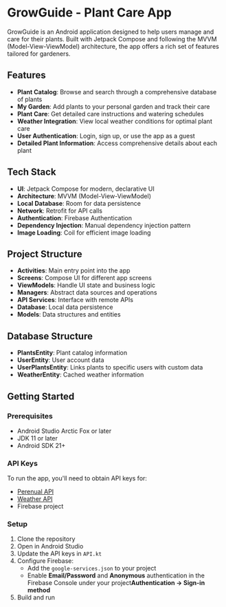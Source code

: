 # GrowGuide - Plant Care App

GrowGuide is an Android application designed to help users manage and care for their plants. Built with Jetpack Compose and following the MVVM (Model-View-ViewModel) architecture, the app offers a rich set of features tailored for gardeners.

## Features

- **Plant Catalog**: Browse and search through a comprehensive database of plants
- **My Garden**: Add plants to your personal garden and track their care
- **Plant Care**: Get detailed care instructions and watering schedules
- **Weather Integration**: View local weather conditions for optimal plant care
- **User Authentication**: Login, sign up, or use the app as a guest
- **Detailed Plant Information**: Access comprehensive details about each plant

## Tech Stack

- **UI**: Jetpack Compose for modern, declarative UI
- **Architecture**: MVVM (Model-View-ViewModel)
- **Local Database**: Room for data persistence
- **Network**: Retrofit for API calls
- **Authentication**: Firebase Authentication
- **Dependency Injection**: Manual dependency injection pattern
- **Image Loading**: Coil for efficient image loading

## Project Structure

- **Activities**: Main entry point into the app
- **Screens**: Compose UI for different app screens
- **ViewModels**: Handle UI state and business logic
- **Managers**: Abstract data sources and operations
- **API Services**: Interface with remote APIs
- **Database**: Local data persistence
- **Models**: Data structures and entities

## Database Structure

- **PlantsEntity**: Plant catalog information
- **UserEntity**: User account data
- **UserPlantsEntity**: Links plants to specific users with custom data
- **WeatherEntity**: Cached weather information

## Getting Started

### Prerequisites
- Android Studio Arctic Fox or later
- JDK 11 or later
- Android SDK 21+

### API Keys
To run the app, you'll need to obtain API keys for:
- [Perenual API](https://perenual.com/docs/api)
- [Weather API](https://www.weatherapi.com/)
- Firebase project

### Setup
1. Clone the repository
2. Open in Android Studio
3. Update the API keys in `API.kt`
4. Configure Firebase:
    - Add the `google-services.json` to your project
    - Enable **Email/Password** and **Anonymous** authentication in the Firebase Console under your project**Authentication → Sign-in method**
5. Build and run